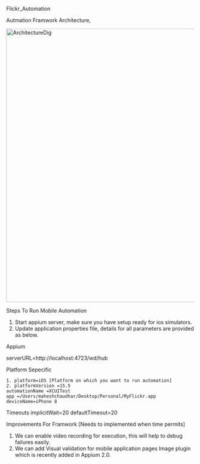 Flickr_Automation



Autmation Framwork Architecture,

<img width="732" alt="ArchitectureDig" src="https://user-images.githubusercontent.com/11026791/223644777-415d663a-e588-4a1e-95b0-e63e2e1a33d1.png">


Steps To Run Mobile Automation
1. Start appium server, make sure you have setup ready for ios simulators.
2. Update application properties file, details for all parameters are provided as below.

Appium

serverURL=http://localhost:4723/wd/hub

Platform Sepecific
  
    1. platform=iOS [Platform on which you want to run automation]
    2. platformVersion =15.5
    automationName =XCUITest
    app =/Users/maheshchaudhar/Desktop/Personal/MyFlickr.app
    deviceName=iPhone 8

  Timeouts
    implicitWait=20
    defaultTimeout=20


Improvements For Framwork [Needs to implemented when time permits] 
1. We can enable video recording for execution, this will help to debug failures easily.
2. We can add Visual validation for mobile application pages Image plugin which is recently added in Appium 2.0.
